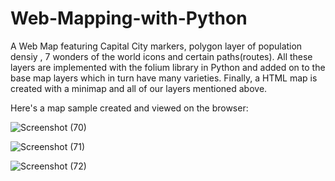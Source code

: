 # Web-Mapping-with-Python
A Web Map featuring Capital City markers, polygon layer of population densiy , 7 wonders of the world icons and certain paths(routes). All these layers are implemented with the folium library in Python and added on to the base map layers which in turn have many varieties.
Finally, a HTML map is created with a minimap and all of our layers mentioned above.


Here's a map sample created and viewed on the browser:


![Screenshot (70)](https://user-images.githubusercontent.com/72685315/152533464-04833b43-cb87-4bb6-860d-371f1a81371d.png)

![Screenshot (71)](https://user-images.githubusercontent.com/72685315/152533679-5063afca-32e1-4dbc-8a56-867ee6c5bb6f.png)

![Screenshot (72)](https://user-images.githubusercontent.com/72685315/152533919-924f5f52-4756-478f-806b-685269925b83.png)

